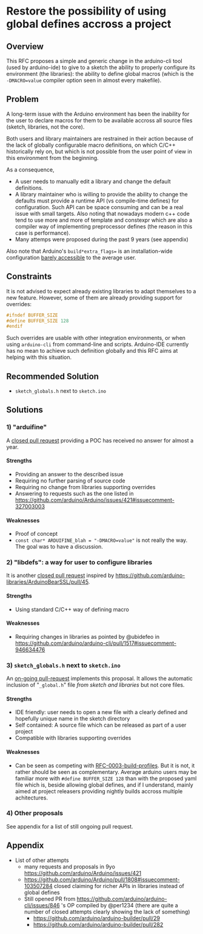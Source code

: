 # Restore the possibility of using global defines accross a project

## Overview

This RFC proposes a simple and generic change in the arduino-cli tool (used by arduino-ide) to give to a sketch the ability to properly configure its environment (the libraries): the ability to define global macros (which is the `-DMACRO=value` compiler option seen in almost every makefile).

## Problem

A long-term issue with the Arduino environment has been the inability for the user to declare macros for them to be available accross all source files (sketch, libraries, not the core).

Both users and library maintainers are restrained in their action because of the lack of globally configurable macro definitions, on which C/C++ historically rely on, but which is not possible from the user point of view in this environment from the beginning.

As a consequence,
- A user needs to manually edit a library and change the default definitions.
- A library maintainer who is willing to provide the ability to change the defaults must provide a runtime API (vs compile-time defines) for configuration.  Such API can be space consuming and can be a real issue with small targets. Also noting that nowadays modern c++ code tend to use more and more of template and constexpr which are also a compiler way of implementing preprocessor defines (the reason in this case is performance). 
- Many attemps were proposed during the past 9 years (see appendix)

Also note that Arduino's `build*extra_flags=` is an installation-wide configuration [barely accessible](https://arduino.github.io/arduino-cli/0.19/platform-specification/#platformlocaltxt) to the average user.

## Constraints

It is not advised to expect already existing libraries to adapt themselves to a new feature.  However, some of them are already providing support for overrides:

```cpp
#ifndef BUFFER_SIZE
#define BUFFER_SIZE 128
#endif
```

Such overrides are usable with other integration environments, or when using `arduino-cli` from command-line and scripts.  Arduino-IDE currently has no mean to achieve such definition globally and this RFC aims at helping with this situation.

## Recommended Solution

- `sketch_globals.h` next to `sketch.ino`

## Solutions

### 1) "arduifine"

A [closed pull request](https://github.com/arduino/arduino-cli/pull/1117) providing a POC has received no answer for almost a year.

#### Strengths

- Providing an answer to the described issue
- Requiring no further parsing of source code
- Requiring no change from libraries supporting overrides
- Answering to requests such as the one listed in https://github.com/arduino/Arduino/issues/421#issuecomment-327003003

#### Weaknesses

- Proof of concept
- `const char* ARDUIFINE_blah = "-DMACRO=value"` is not really the way. The goal was to have a discussion.

### 2) "libdefs": a way for user to configure libraries

It is another [closed pull request](https://github.com/arduino/arduino-cli/pull/1517) inspired by https://github.com/arduino-libraries/ArduinoBearSSL/pull/45.

#### Strengths

- Using standard C/C++ way of defining macro

#### Weaknesses

- Requiring changes in libraries as pointed by @ubidefeo in https://github.com/arduino/arduino-cli/pull/1517#issuecomment-946634476

### 3) `sketch_globals.h` next to `sketch.ino`

An [on-going pull-request](https://github.com/arduino/arduino-cli/pull/1524) implements this proposal. It allows the automatic inclusion of "<sketch-name>`_global.h`" file *from sketch and libraries* but not core files.

#### Strengths

- IDE friendly: user needs to open a new file with a clearly defined and hopefully unique name in the sketch directory
- Self contained: A source file which can be released as part of a user project
- Compatible with libraries supporting overrides

#### Weaknesses

- Can be seen as competing with [RFC-0003-build-profiles](https://github.com/arduino/tooling-rfcs/blob/main/RFCs/0003-build-profiles.md).
  But it is not, it rather should be seen as complementary.  Average arduino users may be familiar more with `#define BUFFER_SIZE 128` than with the proposed yaml file which is, beside allowing global defines, and if I understand, mainly aimed at project releasers providing nightly builds accross multiple achitectures.

### 4) Other proposals

See appendix for a list of still ongoing pull request.

## Appendix

- List of other attempts
  - many requests and proposals in 9yo https://github.com/arduino/Arduino/issues/421
  - https://github.com/arduino/Arduino/pull/1808#issuecomment-103507284 closed claiming for richer APIs in libraries instead of global defines
  - Still opened PR from https://github.com/arduino/arduino-cli/issues/846 \'s OP compiled by @per1234
    (there are quite a number of closed attempts clearly showing the lack of something)
      - https://github.com/arduino/arduino-builder/pull/29
      - https://github.com/arduino/arduino-builder/pull/282
      

